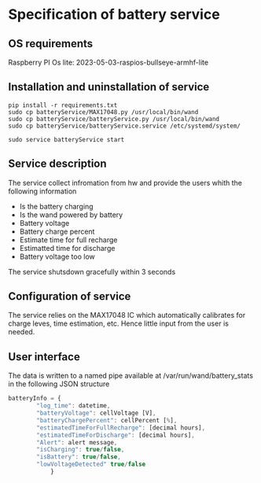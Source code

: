 # Specification of battery service

## OS requirements

Raspberry PI Os lite:  2023-05-03-raspios-bullseye-armhf-lite

## Installation and uninstallation of service

```
pip install -r requirements.txt
sudo cp batteryService/MAX17048.py /usr/local/bin/wand
sudo cp batteryService/batteryService.py /usr/local/bin/wand
sudo cp batteryService/batteryService.service /etc/systemd/system/

sudo service batteryService start
```


## Service description

The service collect infromation from hw and provide the users whith the following information

- Is the battery charging
- Is the wand powered by battery
- Battery voltage
- Battery charge percent
- Estimate time for full recharge
- Estimatted time for discharge
- Battery voltage too low

The service shutsdown gracefully within 3 seconds

## Configuration of service
The service relies on the MAX17048 IC which automatically calibrates for charge leves, time estimation, etc. Hence little input from the user is needed.

## User interface
The data is written to a named pipe available at /var/run/wand/battery_stats in the following JSON structure 
```javascript
batteryInfo = {
        "log_time": datetime,
        "batteryVoltage": cellVoltage [V],
        "batteryChargePercent": cellPercent [%],
        "estimatedTimeForFullRecharge": [decimal hours],
        "estimatedTimeForDischarge": [decimal hours],
        "Alert": alert message,
        "isCharging": true/false,
        "isBattery": true/false,
        "lowVoltageDetected" true/false
            }         
```
